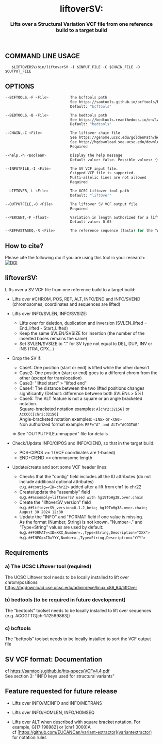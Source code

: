 <p align="center">
<div align="center">
    <h1 style="font-weight: bold">liftoverSV:
      <h3>Lifts over a Structural Variation VCF file from one reference build to a target build</h3>
    </h1>
</div>

<br />


## COMMAND LINE USAGE

       $LIFTOVERSV/bin/liftoverSV -I $INPUT_FILE -C $CHAIN_FILE -O $OUTPUT_FILE


## OPTIONS
```bash
--BCFTOOLS,-F <File>          The bcftools path
                              See https://samtools.github.io/bcftools/howtos/install.html
                              Default: "bcftools"

--BEDTOOLS,-B <File>          The bedtools path
                              See https://bedtools.readthedocs.io/en/latest/content/installation.html
                              Default: "bedtools"

--CHAIN,-C <File>             The liftover chain file
                              See https://genome.ucsc.edu/goldenPath/help/chain.html for a description of chain files
                              See http://hgdownload.soe.ucsc.edu/downloads.html#terms for where to download chain files.
                              Required

--help,-h <Boolean>           Display the help message
                              Default value: false. Possible values: {true, false}

--INPUTFILE,-I <File>         The SV VCF input file.
                              Gzipped VCF file is supported.
                              Multi-allelic lines are not allowed
                              Required

--LIFTOVER,-L <File>          The UCSC Liftover tool path
                              Default: "liftOver"

--OUTPUTFILE,-O <File>        The liftover SV VCF output file
                              Required

--PERCENT,-P <float>          Variation in length authorized for a lifted SV (e.g. difference max between SVLEN < 5%)
                              Default value: 0.05

--REFFASTASEQ,-R <File>       The reference sequence (fasta) for the TARGET genome build (i.e., the new one after the liftover)
```

## How to cite?
Please cite the following doi if you are using this tool in your research:</br>
[![DOI](https://zenodo.org/badge/DOI/10.5281/zenodo.12799803.svg)](https://doi.org/10.5281/zenodo.12799803)

## liftoverSV: 

Lifts over a SV VCF file from one reference build to a target build:

* Lifts over #CHROM, POS, REF, ALT, INFO/END and INFO/SVEND</br>
   (chromosomes, coordinates and sequences are lifted)

* Lifts over INFO/SVLEN, INFO/SVSIZE:
   - Lifts over for deletion, duplication and inversion (SVLEN_lifted = End_lifted - Start_Lifted)
   - Keep the same SVLEN/SVSIZE for insertion (the number of the inserted bases remains the same)
   - Set SVLEN/SVSIZE to "." for SV type not equal to DEL, DUP, INV or INS (TRA, CPX...)

* Drop the SV if:
   - Case1: One position (start or end) is lifted while the other doesn't
   - Case2: One position (start or end) goes to a different chrom from the other (except for translocation)
   - Case3: "lifted start" > "lifted end"
   - Case4: The distance between the two lifted positions changes significantly (Default: difference between both SVLENs > 5%)</br>
   - Case5: The ALT feature is not a square or an angle bracketed notation.</br>
     Square-bracketed notation examples: `A]chr2:32156]` or `ACCCCC[chr2:32156[` </br>
     Angle-bracketed notation examples: `<INS>` or `<CN0>`</br>
     Non authorized format example: `REF="A" and ALT="ACGGTAG"`</br>

   => See "OUTPUTFILE.unmapped" file for details

* Check/Update INFO/CIPOS and INFO/CIEND, so that in the target build:
   - POS-CIPOS >= 1 (VCF coordinates are 1-based)</br>
   - END+CIEND <= chromosome length

* Update/create and sort some VCF header lines:
	- Checks that the "contig" field includes all the ID attributes (do not include additional optional attributes)</br>
	  e.g. `##contig=<ID=chr22>` added after a lift from chr1 to chr22
	- Create/update the "assembly" field</br>
	  e.g. `##assembly=liftoverSV used with hg19ToHg38.over.chain`
	- Create the "liftoverSV_version" field</br>
	  e.g. `##liftoverSV_version=0.1.2_beta; hg19ToHg38.over.chain; August 30 2024 12:30`
	- Update the "INFO" and "FORMAT field if one value is missing.</br>
	  As the format (Number, String) is not known, "Number=." and "Type=String" values are used by default:</br>
	  e.g. `##FORMAT=<ID=XXX,Number=.,Type=String,Description="XXX">`</br>
	  e.g. `##INFO=<ID=YYY,Number=.,Type=String,Description="YYY">`

## Requirements
### a) The UCSC Liftover tool (required)
The UCSC Liftover tool needs to be locally installed to lift over chrom/positions</br>
https://hgdownload.cse.ucsc.edu/admin/exe/linux.x86_64/liftOver
### b) bedtools (to be required in future development)
The “bedtools” toolset needs to be locally installed to lift over sequences (e.g. ACGGTTG]chr1:12569863])
### c) bcftools
The “bcftools” toolset needs to be locally installed to sort the VCF output file

## SV VCF format: Documentation
cf https://samtools.github.io/hts-specs/VCFv4.4.pdf</br>
See section 3: "INFO keys used for structural variants"

## Feature requested for future release

* Lifts over INFO/MEINFO and INFO/METRANS

* Lifts over INFO/HOMLEN, INFO/HOMSEQ
  
* Lifts over ALT when described with square bracket notation. For example, G]17:198982] or ]chr1:3000]A</br>
cf [https://github.com/EUCANCan/variant-extractor](variantextractor) for notation rules



